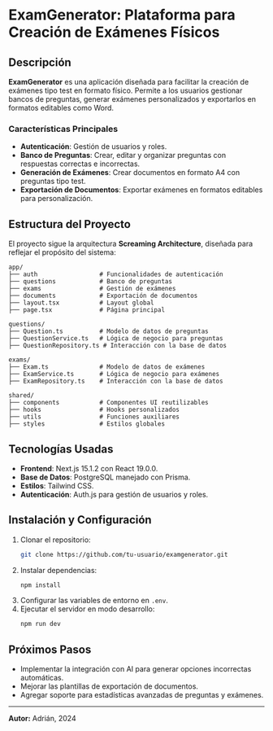 # ExamGenerator: Plataforma para Creación de Exámenes Físicos

## Descripción

**ExamGenerator** es una aplicación diseñada para facilitar la creación de exámenes tipo test en formato físico. Permite a los usuarios gestionar bancos de preguntas, generar exámenes personalizados y exportarlos en formatos editables como Word.

### Características Principales

- **Autenticación**: Gestión de usuarios y roles.
- **Banco de Preguntas**: Crear, editar y organizar preguntas con respuestas correctas e incorrectas.
- **Generación de Exámenes**: Crear documentos en formato A4 con preguntas tipo test.
- **Exportación de Documentos**: Exportar exámenes en formatos editables para personalización.

## Estructura del Proyecto

El proyecto sigue la arquitectura **Screaming Architecture**, diseñada para reflejar el propósito del sistema:

```
app/
├── auth                 # Funcionalidades de autenticación
├── questions            # Banco de preguntas
├── exams                # Gestión de exámenes
├── documents            # Exportación de documentos
├── layout.tsx           # Layout global
├── page.tsx             # Página principal

questions/
├── Question.ts          # Modelo de datos de preguntas
├── QuestionService.ts   # Lógica de negocio para preguntas
├── QuestionRepository.ts # Interacción con la base de datos

exams/
├── Exam.ts              # Modelo de datos de exámenes
├── ExamService.ts       # Lógica de negocio para exámenes
├── ExamRepository.ts    # Interacción con la base de datos

shared/
├── components           # Componentes UI reutilizables
├── hooks                # Hooks personalizados
├── utils                # Funciones auxiliares
├── styles               # Estilos globales
```

## Tecnologías Usadas

- **Frontend**: Next.js 15.1.2 con React 19.0.0.
- **Base de Datos**: PostgreSQL manejado con Prisma.
- **Estilos**: Tailwind CSS.
- **Autenticación**: Auth.js para gestión de usuarios y roles.

## Instalación y Configuración

1. Clonar el repositorio:
   ```bash
   git clone https://github.com/tu-usuario/examgenerator.git
   ```
2. Instalar dependencias:
   ```bash
   npm install
   ```
3. Configurar las variables de entorno en `.env`.
4. Ejecutar el servidor en modo desarrollo:
   ```bash
   npm run dev
   ```

## Próximos Pasos

- Implementar la integración con AI para generar opciones incorrectas automáticas.
- Mejorar las plantillas de exportación de documentos.
- Agregar soporte para estadísticas avanzadas de preguntas y exámenes.

---

**Autor:** Adrián, 2024
